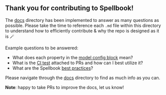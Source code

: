 ## Thank you for contributing to Spellbook!

The [docs](https://github.com/duneanalytics/spellbook/tree/main/docs) directory has been implemented to answer as many questions as possible. Please take the time to reference each `.md` file within this directory to understand how to efficiently contribute & why the repo is designed as it is 🪄

Example questions to be answered:
- What does each property in the [model config block](https://github.com/duneanalytics/spellbook/blob/main/docs/models/model_config_block.md) mean?
- What is the [CI test](https://github.com/duneanalytics/spellbook/blob/main/docs/ci_test/ci_test_overview.md) attached to PRs and how can I best utilize it?
- What are the Spellbook [best practices](https://github.com/duneanalytics/spellbook/blob/main/docs/general/best_practices.md)?

Please navigate through the [docs](https://github.com/duneanalytics/spellbook/tree/main/docs) directory to find as much info as you can.

**Note**: happy to take PRs to improve the docs, let us know!